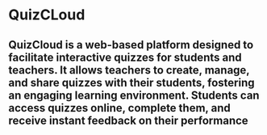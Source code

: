 # QuizCLoud

## QuizCloud is a web-based platform designed to facilitate interactive quizzes for students and teachers. It allows teachers to create, manage, and share quizzes with their students, fostering an engaging learning environment. Students can access quizzes online, complete them, and receive instant feedback on their performance
